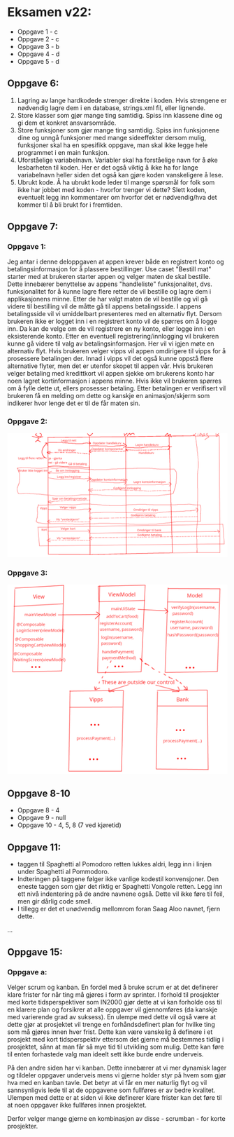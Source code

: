 # Eksamen v22:
- Oppgave 1 - c
- Oppgave 2 - c
- Oppgave 3 - b
- Oppgave 4 - d
- Oppgave 5 - d

## Oppgave 6:
1. Lagring av lange hardkodede strenger direkte i koden. Hvis strengene er nødvendig lagre dem i en database, strings.xml fil, eller lignende.
2. Store klasser som gjør mange ting samtidig. Spiss inn klassene dine og gi dem et konkret ansvarsområde.
3. Store funksjoner som gjør mange ting samtidig. Spiss inn funksjonene dine og unngå funksjoner med mange sideeffekter dersom mulig, funksjoner skal ha en spesifikk oppgave, man skal ikke legge hele programmet i en main funksjon.
4. Uforståelige variabelnavn. Variabler skal ha forståelige navn for å øke lesbarheten til koden. Her er det også viktig å ikke ha for lange variabelnavn heller siden det også kan gjøre koden vanskeligere å lese.
5. Ubrukt kode. Å ha ubrukt kode leder til mange spørsmål for folk som ikke har jobbet med koden - hvorfor trenger vi dette? Slett koden, eventuelt legg inn kommentarer om hvorfor det er nødvendig/hva det kommer til å bli brukt for i fremtiden.

## Oppgave 7:
### Oppgave 1:
Jeg antar i denne deloppgaven at appen krever både en registrert konto og betalingsinformasjon for å plassere bestillinger. Use caset "Bestill mat" starter med at brukeren starter appen og velger maten de skal bestille. Dette innebærer benyttelse av appens "handleliste" funksjonalitet, dvs. funksjonalitet for å kunne lagre flere retter de vil bestille og lagre dem i applikasjonens minne. Etter de har valgt maten de vil bestille og vil gå videre til bestilling vil de måtte gå til appens betalingsside. I appens betalingsside vil vi umiddelbart presenteres med en alternativ flyt. Dersom brukeren ikke er logget inn i en registrert konto vil de spørres om å logge inn. Da kan de velge om de vil registrere en ny konto, eller logge inn i en eksisterende konto. Etter en eventuell registrering/innlogging vil brukeren kunne gå videre til valg av betalingsinformasjon. Her vil vi igjen møte en alternativ flyt. Hvis brukeren velger vipps vil appen omdirigere til vipps for å prosessere betalingen der. Innad i vipps vil det også kunne oppstå flere alternative flyter, men det er utenfor skopet til appen vår. Hvis brukeren velger betaling med kredittkort vil appen sjekke om brukerens konto har noen lagret kortinformasjon i appens minne. Hvis ikke vil brukeren spørres om å fylle dette ut, ellers prosesser betaling. Etter betalingen er verifisert vil brukeren få en melding om dette og kanskje en animasjon/skjerm som indikerer hvor lenge det er til de får maten sin.

### Oppgave 2:
![Sekvensdiagram](./sekvens.png "Sekvensdiagram")
### Oppgave 3:
![Klassediagram](./klasse.png "Klassediagram")

## Oppgave 8-10
- Oppgave 8 - 4 
- Oppgave 9 - null
- Oppgave 10 - 4, 5, 8 (7 ved kjøretid)

## Oppgave 11:
- <rett> taggen til Spaghetti al Pomodoro retten lukkes aldri, legg inn </rett> i linjen under Spaghetti al Pommodoro.
- Indteringen på <navn> taggene følger ikke vanlige kodestil konvensjoner. Den eneste <navn> taggen som gjør det riktig er Spaghetti Vongole retten. Legg inn ett nivå indentering på de andre navnene også. Dette vil ikke føre til feil, men gir dårlig code smell.
- I tillegg er det et unødvendig mellomrom foran Saag Aloo navnet, fjern dette.

... 

## Oppgave 15:
### Oppgave a:
Velger scrum og kanban.
En fordel med å bruke scrum er at det definerer klare frister for når ting må gjøres i form av sprinter. I forhold til prosjekter med korte tidsperspektiver som IN2000 gjør dette at vi kan forholde oss til en klarere plan og forsikrer at alle oppgaver vil gjennomføres (da kanskje med varierende grad av suksess). En ulempe med dette vil også være at dette gjør at prosjektet vil trenge en forhåndsdefinert plan for hvilke ting som må gjøres innen hver frist. Dette kan være vanskelig å definere i et prosjekt med kort tidsperspektiv ettersom det gjerne må bestemmes tidlig i prosjektet, sånn at man får så mye tid til utvikling som mulig. Dette kan føre til enten forhastede valg man ideelt sett ikke burde endre underveis.

På den andre siden har vi kanban. Dette innebærer at vi mer dynamisk lager og tildeler oppgaver underveis mens vi gjerne holder styr på hvem som gjør hva med en kanban tavle. Det betyr at vi får en mer naturlig flyt og vil sannsynligvis lede til at de oppgavene som fullføres er av bedre kvalitet. Ulempen med dette er at siden vi ikke definerer klare frister kan det føre til at noen oppgaver ikke fullføres innen prosjektet.

Derfor velger mange gjerne en kombinasjon av disse - scrumban - for korte prosjekter.
